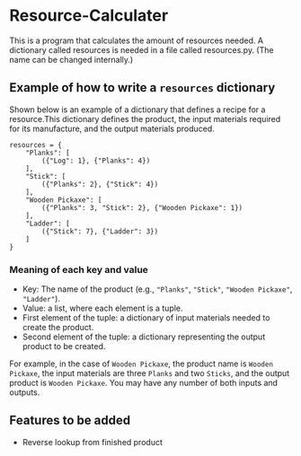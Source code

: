 # Resource-Calculater
This is a program that calculates the amount of resources needed.
A dictionary called resources is needed in a file called resources.py. (The name can be changed internally.)

## Example of how to write a `resources` dictionary
Shown below is an example of a dictionary that defines a recipe for a resource.This dictionary defines the product, the input materials required for its manufacture, and the output materials produced.
```
resources = {
    "Planks": [
        ({"Log": 1}, {"Planks": 4})
    ],
    "Stick": [
        ({"Planks": 2}, {"Stick": 4})
    ],
    "Wooden Pickaxe": [
        ({"Planks": 3, "Stick": 2}, {"Wooden Pickaxe": 1})
    ],
    "Ladder": [
        ({"Stick": 7}, {"Ladder": 3})
    ]
}
```

### Meaning of each key and value
- Key: The name of the product (e.g., `"Planks"`, `"Stick"`, `"Wooden Pickaxe"`, `"Ladder"`).
- Value: a list, where each element is a tuple.
- First element of the tuple: a dictionary of input materials needed to create the product.
- Second element of the tuple: a dictionary representing the output product to be created.

For example, in the case of `Wooden Pickaxe`, the product name is `Wooden Pickaxe`, the input materials are three `Planks` and two `Sticks`, and the output product is `Wooden Pickaxe`.
You may have any number of both inputs and outputs.

## Features to be added
- Reverse lookup from finished product
